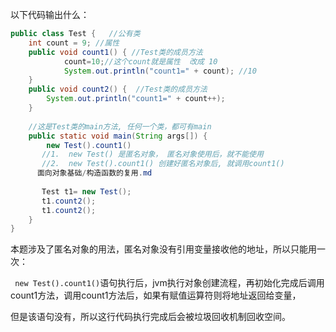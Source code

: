 以下代码输出什么：

```java
public class Test {   //公有类
    int count = 9; //属性
    public void count1() { //Test类的成员方法
 			count=10;//这个count就是属性  改成 10
        	System.out.println("count1=" + count); //10  
    }
    public void count2() {  //Test类的成员方法
        System.out.println("count1=" + count++);
    } 
   
   	//这是Test类的main方法, 任何一个类，都可有main
    public static void main(String args[]) {
        new Test().count1()
       //1.  new Test()	是匿名对象， 匿名对象使用后，就不能使用
       //2.  new Test().count1() 创建好匿名对象后, 就调用count1()
      面向对象基础/构造函数的复用.md
      
       Test t1= new Test();
       t1.count2();
       t1.count2();
    }
}
```
本题涉及了匿名对象的用法，匿名对象没有引用变量接收他的地址，所以只能用一次：

``` new Test().count1()```语句执行后，jvm执行对象创建流程，再初始化完成后调用count1方法，调用count1方法后，如果有赋值运算符则将地址返回给变量，

但是该语句没有，所以这行代码执行完成后会被垃圾回收机制回收空间。
